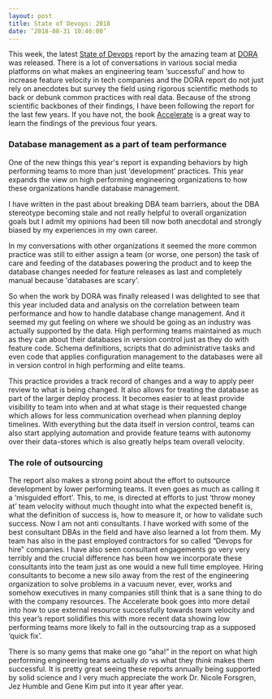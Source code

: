 ```yaml
---
layout: post
title: State of Devops: 2018
date: ‘2018-08-31 10:46:00’
---
```

This week, the latest [State of Devops][1] report by the amazing team at [DORA][2] was released. There is a lot of conversations in various social media platforms on what makes an engineering team ‘successful’ and how to increase feature velocity in tech companies and the DORA report do not just rely on anecdotes but survey the field using rigorous scientific methods to back or debunk common practices with real data. Because of the strong scientific backbones of their findings, I have been following the report for the last few years. If you have not, the book [Accelerate][3] is a great way to learn the findings of the previous four years. 

### Database management as a part of team performance
One of the new things this year's report is expanding behaviors by high performing teams to more than just ‘development’ practices. This year expands the view on high performing engineering organizations to how these organizations handle database management. 

I have written in the past about breaking DBA team barriers, about the DBA stereotype becoming stale and not really helpful to overall organization goals but I admit my opinions had been till now both anecdotal and strongly biased by my experiences in my own career. 

In my conversations with other organizations it seemed the more common practice was still to either assign a team (or worse, one person) the task of care and feeding of the databases powering the product and to keep the database changes needed for feature releases as last and completely manual because 'databases are scary'. 

So when the work by DORA was finally released I was delighted to see that this year included data and analysis on the correlation between team performance and how to handle database change management. And it seemed my gut feeling on where we should be going as an industry was actually supported by the data. High performing teams maintained as much as they can about their databases in version control just as they do with feature code. Schema definitions, scripts that do administrative tasks and even code that applies configuration management to the databases were all in version control in high performing and elite teams. 

This practice provides a track record of changes and a way to apply peer review to what is being changed. It also allows for treating the database as part of the larger deploy process. It becomes easier to at least provide visibility to team into when and at what stage is their requested change which allows for less communication overhead when planning deploy timelines. With everything but the data itself in version control, teams can also start applying automation and provide feature teams with autonomy over their data-stores which is also greatly helps team overall velocity. 

### The role of outsourcing
The report also makes a strong point about the effort to outsource development by lower performing teams. It even goes as much as calling it a ‘misguided effort’. This, to me, is directed at efforts to just ‘throw money at’ team velocity without much thought into what the expected benefit is, what the definition of success is, how to measure it, or how to validate such success. 
Now I am not anti consultants. I have worked with some of the best consultant DBAs in the field and have also learned a lot from them. My team has also in the past employed contractors for so called “Devops for hire” companies. I have also seen consultant engagements go very very terribly and the crucial difference  has been how we incorporate these consultants into the team just as one would a new full time employee. Hiring consultants to become a new silo away from the rest of the engineering organization to solve problems in a vacuum never, ever, works and somehow executives in many companies still think that is a sane thing to do with the company resources. The Accelerate book goes into more detail into how to use external resource successfully towards team velocity and this year’s report solidifies this with more recent data showing low performing teams more likely to fall in the outsourcing trap as a supposed ‘quick fix’.

There is so many gems that make one go “aha!” in the report on what high performing engineering teams actually *do* vs what they *think* makes them successful. It is pretty great seeing these reports annually being supported by solid science and I very much appreciate the work Dr. Nicole Forsgren, Jez Humble and Gene Kim put into it year after year. 


[1]:	https://cloudplatformonline.com/2018-state-of-devops.html
[2]:	https://devops-research.com
[3]:	https://www.amazon.com/Accelerate-Software-Performing-Technology-Organizations-ebook/dp/B07B9F83WM/ref=sr_1_1?ie=UTF8&qid=1535649522&sr=8-1&keywords=accelerate